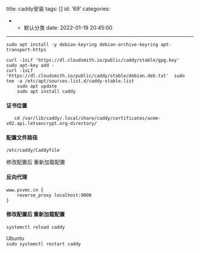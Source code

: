 title: caddy安装
tags: []
id: '69'
categories:
  - - 默认分类
date: 2022-01-19 20:45:00
---
```
sudo apt install -y debian-keyring debian-archive-keyring apt-transport-https
```

```
curl -1sLf 'https://dl.cloudsmith.io/public/caddy/stable/gpg.key'  sudo apt-key add - 
curl -1sLf 'https://dl.cloudsmith.io/public/caddy/stable/debian.deb.txt'  sudo tee -a /etc/apt/sources.list.d/caddy-stable.list
    sudo apt update
    sudo apt install caddy
```

#### 证书位置

```
   cd /var/lib/caddy/.local/share/caddy/certificates/acme-v02.api.letsencrypt.org-directory/
```

#### 配置文件路径

```
/etc/caddy/Caddyfile
```

修改配置后 重新加载配置

#### 反向代理

```
www.psvmc.cn {
    reverse_proxy localhost:9000
}
```

#### 修改配置后 重新加载配置

```
systemctl reload caddy
```

Ubuntu  
`sudo systemctl restart caddy`
